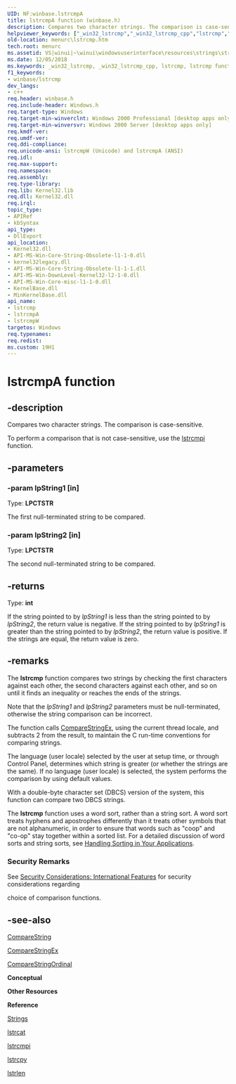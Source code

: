```yaml
---
UID: NF:winbase.lstrcmpA
title: lstrcmpA function (winbase.h)
description: Compares two character strings. The comparison is case-sensitive.helpviewer_keywords: ["_win32_lstrcmp","_win32_lstrcmp_cpp","lstrcmp","lstrcmp function [Menus and Other Resources]","lstrcmpA","lstrcmpW","menurc.lstrcmp","winbase/lstrcmp","winbase/lstrcmpA","winbase/lstrcmpW","winui._win32_lstrcmp"]
old-location: menurc\lstrcmp.htm
tech.root: menurc
ms.assetid: VS|winui|~\winui\windowsuserinterface\resources\strings\stringreference\stringfunctions\lstrcmp.htm
ms.date: 12/05/2018
ms.keywords: _win32_lstrcmp, _win32_lstrcmp_cpp, lstrcmp, lstrcmp function [Menus and Other Resources], lstrcmpA, lstrcmpW, menurc.lstrcmp, winbase/lstrcmp, winbase/lstrcmpA, winbase/lstrcmpW, winui._win32_lstrcmp
f1_keywords:
- winbase/lstrcmp
dev_langs:
- c++
req.header: winbase.h
req.include-header: Windows.h
req.target-type: Windows
req.target-min-winverclnt: Windows 2000 Professional [desktop apps only]
req.target-min-winversvr: Windows 2000 Server [desktop apps only]
req.kmdf-ver: 
req.umdf-ver: 
req.ddi-compliance: 
req.unicode-ansi: lstrcmpW (Unicode) and lstrcmpA (ANSI)
req.idl: 
req.max-support: 
req.namespace: 
req.assembly: 
req.type-library: 
req.lib: Kernel32.lib
req.dll: Kernel32.dll
req.irql: 
topic_type:
- APIRef
- kbSyntax
api_type:
- DllExport
api_location:
- Kernel32.dll
- API-MS-Win-Core-String-Obsolete-l1-1-0.dll
- kernel32legacy.dll
- API-MS-Win-Core-String-Obsolete-l1-1-1.dll
- API-MS-Win-DownLevel-Kernel32-l2-1-0.dll
- API-MS-Win-Core-misc-l1-1-0.dll
- KernelBase.dll
- MinKernelBase.dll
api_name:
- lstrcmp
- lstrcmpA
- lstrcmpW
targetos: Windows
req.typenames: 
req.redist: 
ms.custom: 19H1
---
```


# lstrcmpA function


## -description


Compares two character strings. The comparison is case-sensitive.

To perform a comparison that is not case-sensitive, use the <a href="https://docs.microsoft.com/windows/desktop/api/winbase/nf-winbase-lstrcmpia">lstrcmpi</a> function.


## -parameters




### -param lpString1 [in]

Type: <b>LPCTSTR</b>

The first null-terminated string to be compared.


### -param lpString2 [in]

Type: <b>LPCTSTR</b>

The second null-terminated string to be compared.


## -returns



Type: <b>int</b>

If the string pointed to by 
						<i>lpString1</i> is less than the string pointed to by 
						<i>lpString2</i>, the return value is negative. If the string pointed to by 
						<i>lpString1</i> is greater than the string pointed to by 
						<i>lpString2</i>, the return value is positive. If the strings are equal, the return value is zero.




## -remarks



The <b>lstrcmp</b> function compares two strings by checking the first characters against each other, the second characters against each other, and so on until it finds an inequality or reaches the ends of the strings. 

 Note that the <i>lpString1</i> and <i>lpString2</i> parameters must be null-terminated, otherwise the string comparison can be incorrect. 

The function calls <a href="https://docs.microsoft.com/windows/desktop/api/stringapiset/nf-stringapiset-comparestringex">CompareStringEx</a>, using the current thread locale, and subtracts 2 from the result, to maintain the C run-time conventions for comparing strings. 

The language (user locale) selected by the user at setup time, or through Control Panel, determines which string is greater (or whether the strings are the same). If no language (user locale) is selected, the system performs the comparison by using default values.

With a double-byte character set (DBCS) version of the system, this function can compare two DBCS strings. 

The <b>lstrcmp</b> function uses a word sort, rather than a string sort. A word sort treats hyphens and apostrophes differently than it treats other symbols that are not alphanumeric, in order to ensure that words such as "coop" and "co-op" stay together within a sorted list. For a detailed discussion of word sorts and string sorts, see <a href="https://docs.microsoft.com/windows/desktop/Intl/handling-sorting-in-your-applications">Handling Sorting in Your Applications</a>. 

<h3><a id="Security_Remarks"></a><a id="security_remarks"></a><a id="SECURITY_REMARKS"></a>Security Remarks</h3>
See <a href="https://docs.microsoft.com/windows/desktop/Intl/security-considerations--international-features">Security Considerations: International Features</a> for security considerations regarding 

choice of comparison functions.




## -see-also




<a href="https://docs.microsoft.com/windows/desktop/api/stringapiset/nf-stringapiset-comparestringw">CompareString</a>



<a href="https://docs.microsoft.com/windows/desktop/api/stringapiset/nf-stringapiset-comparestringex">CompareStringEx</a>



<a href="https://docs.microsoft.com/windows/desktop/api/stringapiset/nf-stringapiset-comparestringordinal">CompareStringOrdinal</a>



<b>Conceptual</b>



<b>Other Resources</b>



<b>Reference</b>



<a href="https://docs.microsoft.com/windows/desktop/menurc/strings">Strings</a>



<a href="https://docs.microsoft.com/windows/desktop/api/winbase/nf-winbase-lstrcata">lstrcat</a>



<a href="https://docs.microsoft.com/windows/desktop/api/winbase/nf-winbase-lstrcmpia">lstrcmpi</a>



<a href="https://docs.microsoft.com/windows/desktop/api/winbase/nf-winbase-lstrcpya">lstrcpy</a>



<a href="https://docs.microsoft.com/windows/desktop/api/winbase/nf-winbase-lstrlena">lstrlen</a>
 

 

